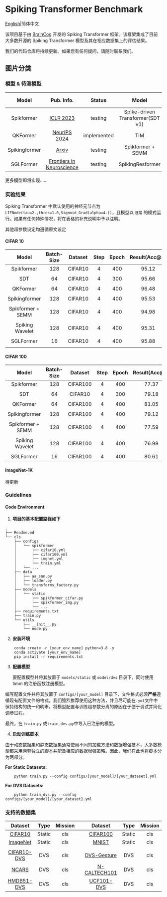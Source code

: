 # Spiking Transformer Benchmark
[English](Readme.md)|简体中文

该项目基于由 [BrainCog](https://github.com/BrainCog-X/Brain-Cog) 开发的 Spiking Transformer 框架。该框架集成了目前大多数开源的 Spiking Transformer 模型及其在相应数据集上的评估结果。

我们的代码仓库将持续更新。如果您有任何疑问，请随时联系我们。

## 图片分类

### 模型 & 待测模型

|     Model     |                    Pub. Info.                    |   Status    |              Model               |                                                              Pub. Info.                                                              |   Status    |
|:-------------:|:------------------------------------------------:|:-----------:|:--------------------------------:|:------------------------------------------------------------------------------------------------------------------------------------:|:-----------:|
|  Spikformer   |  [ICLR 2023](https://arxiv.org/abs/2209.15425)   |   testing   | Spike-driven Transformer(SDT v1) | [NeurIPS 2023](https://proceedings.neurips.cc/paper_files/paper/2023/hash/ca0f5358dbadda74b3049711887e9ead-Abstract-Conference.html) | implemented |
|   QKFormer    | [NeurIPS 2024](https://arxiv.org/abs/2403.16552) | implemented |               TIM                |                                    [IJCAI 2024](https://www.ijcai.org/proceedings/2024/0347.pdf)                                     | implemented |
| Spikingformer |    [Arxiv](https://arxiv.org/abs/2304.11954)     |   testing   |        Spikformer + SEMM         |                                                             [NeurIPS](https://openreview.net/forum?id=WcIeEtY3AG)                                                              |   testing   |
|   SGLFormer   |  [Frontiers in Neuroscience](https://www.frontiersin.org/journals/neuroscience/articles/10.3389/fnins.2024.1371290/full)|   testing   |SpikingResformer| [CVPR 2024](https://arxiv.org/abs/2403.14302) |   tesing    |
更多模型即将实现……


### 实验结果
Spiking Transformer 中默认使用的神经元节点为 `LIFNode(tau=2.,thres=1.0,Sigmoid_Grad(alpha=4.))`，且模型以 `逐层` 的模式运行。如果有任何特殊情况，将在表格的补充说明中予以注明。

其他超参数设定均遵循原文设定

#### CIFAR 10
|       Model       | Batch-Size | Dataset | Step | Epoch | Result(Acc@1) |          supp.          |
|:-----------------:|:----------:|:-------:|:-------:|:-----:|:-------------:|:-----------------------:|
|    Spikformer     |    128     | CIFAR10 | 4 |  400  |     95.12     |            -            |
|                   |            |         |||
|        SDT        |     64     | CIFAR10 | 4 |  300  |     95.66     |            -            |
|                   |            |         |||
|     QKFormer      |     64     | CIFAR10 | 4 |  400  |     96.48     |            -            |
|                   |            |         |||
|   Spikingformer   |    128     | CIFAR10 | 4 |  400  |     95.53     |            -            |
|                   |            |         |||
| Spikformer + SEMM |    128     | CIFAR10 | 4 |  400  |     94.98     |            -            |
|                   |            |         |||
|  Spiking Wavelet  |    128     | CIFAR10 | 4 |  400  |     95.31     |            -            |
|                   |            |         |||
|     SGLFormer     |     16     | CIFAR10 | 4 |  400  |     95.88     |            -            |
|                   |            |         |||

#### CIFAR 100
|       Model       | Batch-Size | Dataset  | Step | Epoch | Result(Acc@1) |          supp.          |
|:-----------------:|:----------:|:--------:|:-------:|:-----:|:-------------:|:-----------------------:|
|    Spikformer     |    128     | CIFAR100 | 4 |  400  |     77.37     |            -            |
|                   |            |          |||
|        SDT        |     64     | CIFAR10  | 4 |  300  |     79.18     |            -            |
|                   |            |          |||
|     QKFormer      |     64     | CIFAR100 | 4 |  400  |     81.05     |            -            |
|                   |            |          |||
|   Spikingformer   |    128     | CIFAR100 | 4 |  400  |     79.12     |            -            |
|                   |            |          |||
| Spikformer + SEMM |    128     | CIFAR100 | 4 |  400  |     77.59     |            -            |
|                   |            |          |||
|  Spiking Wavelet  |    128     | CIFAR100 | 4 |  400  |     76.99     |            -            |
|                   |            |          |||
|     SGLFormer     |     16     | CIFAR100 | 4 |  400  |     80.61     |            -            |
#### ImageNet-1K
待更新

### Guidelines
#### Code Environment
1. **项目的基本配置路径如下**
```angular2html
.
├── Readme.md
└── cls
    ├── configs
    │   └── spikformer
    │       ├── cifar10.yml
    │       ├── cifar100.yml
    │       ├── imgnet.yml
    │       └── train.yml
    │   └── ...
    ├── data
    │   ├── aa_snn.py
    │   ├── loader.py
    │   └── transforms_factory.py
    ├── models
    │   └── static
    │       ├── spikformer_cifar.py
    │       └── spikformer_img.py
    │       └── ...
    ├── requirements.txt 
    ├── train.py
    └── utils
        ├── __init__.py
        └── node.py
```

2. **安装环境**
```angular2html
    conda create -n [your_env_name] python=3.8 -y
    conda activate [your_env_name]
    pip install -r requirements.txt
```

3. **配置模型**

   要配置模型并将其放置于 ```models/static``` 或 ```model/dvs``` 目录下，同时使用 timm 的注册函数注册模型。

编写配置文件并将其放置于 ```configs/[your_model]``` 目录下，文件格式必须**严格**遵循现有配置文件的格式。我们强烈推荐使用这种方法，并且尽可能在```.yml```文件中保持结构的统一和明晰。将模型配置与训练超参数分离的原因在于便于调试并简化调参过程。

最终，在 ```train.py``` 或```train_dvs.py```中导入已注册的模型。


4. **启动训练脚本**

由于动态数据集和静态数据集通常使用不同的加载方法和数据增强技术，大多数模型都采用两套独立的脚本并配备相应的数据增强策略。因此，我们在此也将脚本分为两部分。


**For Static Datasets:**
```angular2html
    python train.py --config configs/[your_model]/[your_dataset].yml 
```



**For DVS Datasets:**
```angular2html
    python train_dvs.py --config configs/[your_model]/[your_dataset].yml 
```

### 支持的数据集
|                                                 Dataset                                                 |  Type  | Mission | |                                                    Dataset                                                    |  Type  | Mission  |
|:-------------------------------------------------------------------------------------------------------:|:------:|:-------:|:-:|:-------------------------------------------------------------------------------------------------------------:|:------:|:--------:|
|                                              [CIFAR10 ](https://www.cs.toronto.edu/~kriz/cifar.html)                                               | Static |   cls   | |                                                 [CIFAR100](https://www.cs.toronto.edu/~kriz/cifar.html)                                                  | Static |   cls    |
|                                 [ImageNet](https://www.image-net.org/)                                  | Static |   cls   | |                                  [MNIST](http://yann.lecun.com/exdb/mnist/)                                   | Static |   cls    |
|                                                                                                         |        |         | |                                                                                                               |        |          |
| [CIFAR10-DVS](https://www.frontiersin.org/journals/neuroscience/articles/10.3389/fnins.2017.00309/full) |  DVS   |   cls   | | [DVS-Gesture](https://research.ibm.com/publications/a-low-power-fully-event-based-gesture-recognition-system) |  DVS   |   cls    | 
|                      [NCARS](https://www.prophesee.ai/2018/03/13/dataset-n-cars/)                       |  DVS   |   cls   | |                     [N-CALTECH101](https://www.garrickorchard.com/datasets/n-caltech101)                      |  DVS   |   cls    |
|                            [HMDB51-DVS](https://arxiv.org/pdf/1910.03579v2)                             |  DVS   |   cls   | |                               [UCF101-DVS](https://arxiv.org/pdf/1910.03579v2)                                |  DVS   |   cls    |

